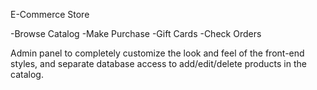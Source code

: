 E-Commerce Store

-Browse Catalog
-Make Purchase
-Gift Cards
-Check Orders

Admin panel to completely customize the look and feel of the front-end styles, and separate database access to add/edit/delete products in the catalog.
